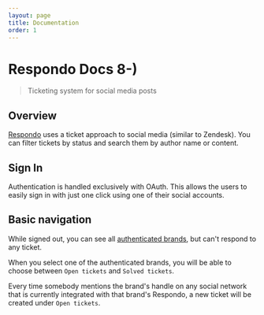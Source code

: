 ```yaml
---
layout: page
title: Documentation
order: 1
---
```


# Respondo Docs 8-)

> Ticketing system for social media posts

## Overview

[Respondo](https://respondohub.com/) uses a ticket approach to social media
(similar to Zendesk). You can filter tickets by status and search them by author
name or content.

## Sign In

Authentication is handled exclusively with OAuth. This allows the users to easily
sign in with just one click using one of their social accounts.

## Basic navigation

While signed out, you can see all
[authenticated brands](https://app.respondohub.com/brands), but can't respond to
any ticket.

When you select one of the authenticated brands, you will be able to choose
between `Open tickets` and `Solved tickets`.

Every time somebody mentions the brand's handle on any social network that is
currently integrated with that brand's Respondo, a new ticket will be created
under `Open tickets`.
